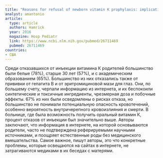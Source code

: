 ```yaml
---
title: "Reasons for refusal of newborn vitamin K prophylaxis: implications for management and education"
analyst: amantonio
article:
  type: article
  authors: Hamrick
  year: 2016
  magazine: Hosp Pediatr
  link: https://www.ncbi.nlm.nih.gov/pubmed/26711469
  pubmed: 26711469
countries:
- США
---
```


Среди отказавшихся от инъекции витамина К родителей большинство были белые (78%), старше 30 лет (57%), и с академическим образованием (65%). Большинство из них отказались также от прививки от гепатита В и от эритромициновой мази для глаз. Они, по большему счету, черпали информацию из интернета, и их беспокоили синтетические и токсичные ингредиенты, чрезмерная доза и побочные эффекты.
67% из них были осведомлены о рисках отказа, но большинство не понимали потенциальную опасность кровотечений, особенно вероятность внутричерепного кровоизлияния и смерти.
В больнице, где была возможность получить оральный витамин К, процент отказов от инъекции был значительно выше.
Авторы заключают, что информация в интернете, на которой основываются родители, часто не подтверждена реферируемыми научными источниками, и поощряет естественные роды без медицинского вмешательства. Самое важное, пишут авторы, это что конкретные проблемы, которые освещаются на сайтах в интернете, не затрагиваются медиками в их беседах с матерями.
